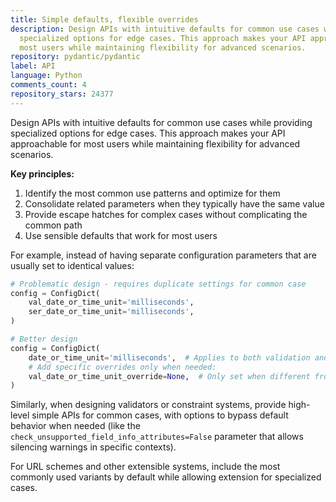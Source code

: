 ```yaml
---
title: Simple defaults, flexible overrides
description: Design APIs with intuitive defaults for common use cases while providing
  specialized options for edge cases. This approach makes your API approachable for
  most users while maintaining flexibility for advanced scenarios.
repository: pydantic/pydantic
label: API
language: Python
comments_count: 4
repository_stars: 24377
---
```


Design APIs with intuitive defaults for common use cases while providing specialized options for edge cases. This approach makes your API approachable for most users while maintaining flexibility for advanced scenarios.

**Key principles:**
1. Identify the most common use patterns and optimize for them
2. Consolidate related parameters when they typically have the same value
3. Provide escape hatches for complex cases without complicating the common path
4. Use sensible defaults that work for most users

For example, instead of having separate configuration parameters that are usually set to identical values:

```python
# Problematic design - requires duplicate settings for common case
config = ConfigDict(
    val_date_or_time_unit='milliseconds',
    ser_date_or_time_unit='milliseconds',
)

# Better design
config = ConfigDict(
    date_or_time_unit='milliseconds',  # Applies to both validation and serialization
    # Add specific overrides only when needed:
    val_date_or_time_unit_override=None,  # Only set when different from common setting
)
```

Similarly, when designing validators or constraint systems, provide high-level simple APIs for common cases, with options to bypass default behavior when needed (like the `check_unsupported_field_info_attributes=False` parameter that allows silencing warnings in specific contexts).

For URL schemes and other extensible systems, include the most commonly used variants by default while allowing extension for specialized cases.